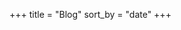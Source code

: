 +++
title = "Blog"
sort_by = "date"
+++

[](qmacros.md)
[](qpython.md)
[](dev_env.md)
[](wbt.md)
[](civillinux.md)
[](1k.md)
[](docks.md)
